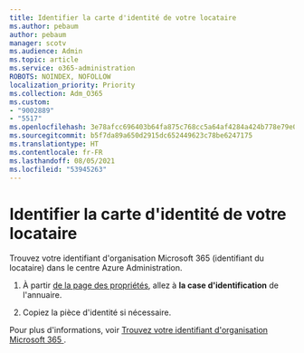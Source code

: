```yaml
---
title: Identifier la carte d'identité de votre locataire
ms.author: pebaum
author: pebaum
manager: scotv
ms.audience: Admin
ms.topic: article
ms.service: o365-administration
ROBOTS: NOINDEX, NOFOLLOW
localization_priority: Priority
ms.collection: Adm_O365
ms.custom:
- "9002889"
- "5517"
ms.openlocfilehash: 3e78afcc696403b64fa875c768cc5a64af4284a424b778e79e0921e190a01e22
ms.sourcegitcommit: b5f7da89a650d2915dc652449623c78be6247175
ms.translationtype: HT
ms.contentlocale: fr-FR
ms.lasthandoff: 08/05/2021
ms.locfileid: "53945263"
---
```

# <a name="identify-your-tenant-id"></a>Identifier la carte d'identité de votre locataire

Trouvez votre identifiant d'organisation Microsoft 365 (identifiant du locataire) dans le centre Azure Administration.

1. À partir [de la page des propriétés](https://aka.ms/AzurePropertiesPage), allez à **la case d'identification** de l'annuaire.

2. Copiez la pièce d'identité si nécessaire.

Pour plus d'informations, voir [Trouvez votre identifiant d'organisation Microsoft 365 ](https://docs.microsoft.com/onedrive/find-your-office-365-tenant-id).
